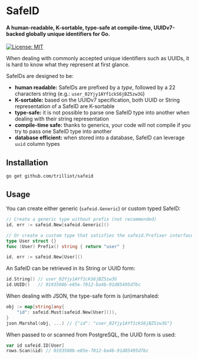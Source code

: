 # SafeID

#### A human-readable, K-sortable, type-safe at compile-time, UUIDv7-backed globally unique identifiers for Go.

[![License: MIT](https://img.shields.io/badge/License-MIT-yellow.svg)](https://opensource.org/licenses/MIT)

When dealing with commonly accepted unique identifiers such as UUIDs, 
it is hard to know what they represent at first glance.

SafeIDs are designed to be:

- **human readable:** SafeIDs are prefixed by a _type_, followed by a 22 characters string (e.g.: `user_02Yjy1AYf1ckS6jBZ5zw3G`)
- **K-sortable:** based on the UUIDv7 specification, both UUID or String representation of a SafeID are K-sortable 
- **type-safe:** it is not possible to parse one SafeID type into another when dealing with their string representation
- **compile-time safe:** thanks to generics, your code will not compile if you try to pass one SafeID type into another
- **database efficient:** when stored into a database, SafeID can leverage `uuid` column types

## Installation

```
go get github.com/trilliot/safeid
```

## Usage

You can create either generic (`safeid.Generic`) or custom typed SafeID:
```go
// Create a generic type without prefix (not recommended)
id, err := safeid.New[safeid.Generic]()

// Or create a custom type that satisfies the safeid.Prefixer interface
type User struct {}
func (User) Prefix() string { return "user" }

id, err := safeid.New[User]()
```

An SafeID can be retrieved in its String or UUID form:
```go
id.String() // user_02Yjy1AYf1ckS6jBZ5zw3G
id.UUID()   // 0193508b-e85e-7812-ba4b-91d85495d7bc
```

When dealing with JSON, the type-safe form is (un)marshaled:
```go
obj := map[string]any{
	"id": safeid.Must(safeid.New[User]()),
}
json.Marshal(obj, ...) // {"id": "user_02Yjy1AYf1ckS6jBZ5zw3G"}
```

When passed to or scanned from PostgreSQL, the UUID form is used:
```go
var id safeid.ID[User]
rows.Scan(&id) // 0193508b-e85e-7812-ba4b-91d85495d7bc
```
